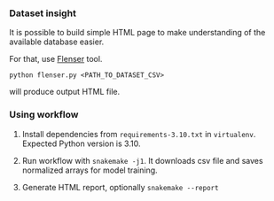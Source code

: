 ### Dataset insight

It is possible to build simple HTML page to make understanding of the available
database easier. 

For that, use [Flenser](https://github.com/JohnMcCambridge/flenser) tool.

```shell
python flenser.py <PATH_TO_DATASET_CSV>
```

will produce output HTML file.

### Using workflow

1. Install dependencies from `requirements-3.10.txt` in `virtualenv`. Expected Python version is 3.10.

2. Run workflow with `snakemake -j1`. It downloads csv file and saves normalized arrays for model training.

3. Generate HTML report, optionally `snakemake --report`

